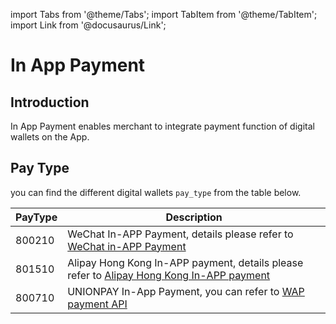 import Tabs from '@theme/Tabs';
import TabItem from '@theme/TabItem';
import Link from '@docusaurus/Link';

# In App Payment

## Introduction

In App Payment enables merchant to integrate payment function of digital wallets on the App.

## Pay Type

you can find the different digital wallets `pay_type` from the table below.

PayType | Description
--------- | -------
800210 | WeChat In-APP Payment, details please refer to [WeChat in-APP Payment](./wechat/wechat-in-app-payments)
801510  | Alipay Hong Kong In-APP payment, details please refer to [Alipay Hong Kong In-APP payment](./alipay/alipay-in-app-payments)
800710 | UNIONPAY In-App Payment, you can refer to [WAP payment API](./wap-payment)
